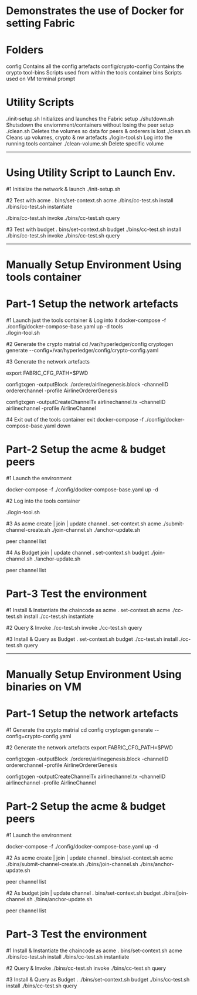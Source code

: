 Demonstrates the use of Docker for setting Fabric
=================================================


Folders
=======
config                      Contains all the config artefacts
config/crypto-config        Contains the crypto
tool-bins                   Scripts used from within the tools container
bins                        Scripts used on VM terminal prompt

Utility Scripts
===============
./init-setup.sh             Initializes and launches the Fabric setup
./shutdown.sh               Shutsdown the enviornment/containers without losing the peer setup
./clean.sh                  Deletes the volumes so data for peers & orderers is lost
./clean.sh                  Cleans up volumes, crypto & nw artefacts
./login-tool.sh             Log into the running tools container
./clean-volume.sh           Delete specific volume


**************************************
Using Utility Script to Launch Env.
======================================

#1 Initialize the network & launch
./init-setup.sh

#2 Test with acme
. bins/set-context.sh  acme
./bins/cc-test.sh      install
./bins/cc-test.sh      instantiate

./bins/cc-test.sh invoke
./bins/cc-test.sh query

#3 Test with budget
. bins/set-context.sh  budget
./bins/cc-test.sh      install
./bins/cc-test.sh invoke
./bins/cc-test.sh query

************************************************
Manually Setup Environment Using tools container
================================================

Part-1   Setup the network artefacts
====================================

#1 Launch just the tools container & Log into it
docker-compose -f ./config/docker-compose-base.yaml up -d tools  
./login-tool.sh

#2 Generate the crypto matrial
cd /var/hyperledger/config
cryptogen generate --config=/var/hyperledger/config/crypto-config.yaml

#3 Generate the network artefacts

export FABRIC_CFG_PATH=$PWD

configtxgen -outputBlock  ./orderer/airlinegenesis.block -channelID ordererchannel  -profile AirlineOrdererGenesis

configtxgen -outputCreateChannelTx  airlinechannel.tx -channelID airlinechannel  -profile AirlineChannel

#4 Exit out of the tools container
exit
docker-compose -f ./config/docker-compose-base.yaml down

Part-2  Setup the acme & budget peers
=====================================
#1 Launch the environment

docker-compose -f ./config/docker-compose-base.yaml up -d

#2 Log into the tools container

./login-tool.sh

#3 As acme create | join | update channel
. set-context.sh acme
./submit-channel-create.sh
./join-channel.sh
./anchor-update.sh

peer channel list

#4 As Budget join | update channel
. set-context.sh budget
./join-channel.sh
./anchor-update.sh

peer channel list

Part-3  Test the environment
============================

#1 Install & Instantiate the chaincode as acme
. set-context.sh  acme
./cc-test.sh      install
./cc-test.sh      instantiate

#2 Query & Invoke 
./cc-test.sh invoke
./cc-test.sh query

#3 Install & Query as Budget
. set-context.sh  budget
./cc-test.sh      install
./cc-test.sh      query

***********************************************
Manually Setup Environment Using binaries on VM
===============================================

Part-1   Setup the network artefacts
====================================

#1 Generate the crypto matrial
cd config
cryptogen generate --config=crypto-config.yaml

#2  Generate the network artefacts
export FABRIC_CFG_PATH=$PWD

configtxgen -outputBlock  ./orderer/airlinegenesis.block -channelID ordererchannel  -profile AirlineOrdererGenesis

configtxgen -outputCreateChannelTx  airlinechannel.tx -channelID airlinechannel  -profile AirlineChannel

Part-2  Setup the acme & budget peers
=====================================
#1 Launch the environment

docker-compose -f ./config/docker-compose-base.yaml up -d

#2 As acme create | join | update channel
. bins/set-context.sh acme
./bins/submit-channel-create.sh
./bins/join-channel.sh
./bins/anchor-update.sh

peer channel list

#2 As budget join | update channel
. bins/set-context.sh budget
./bins/join-channel.sh
./bins/anchor-update.sh

peer channel list

Part-3  Test the environment
============================

#1 Install & Instantiate the chaincode as acme
. bins/set-context.sh  acme
./bins/cc-test.sh      install
./bins/cc-test.sh      instantiate

#2 Query & Invoke 
./bins/cc-test.sh invoke
./bins/cc-test.sh query

#3 Install & Query as Budget
. ./bins/set-context.sh  budget
./bins/cc-test.sh      install
./bins/cc-test.sh      query